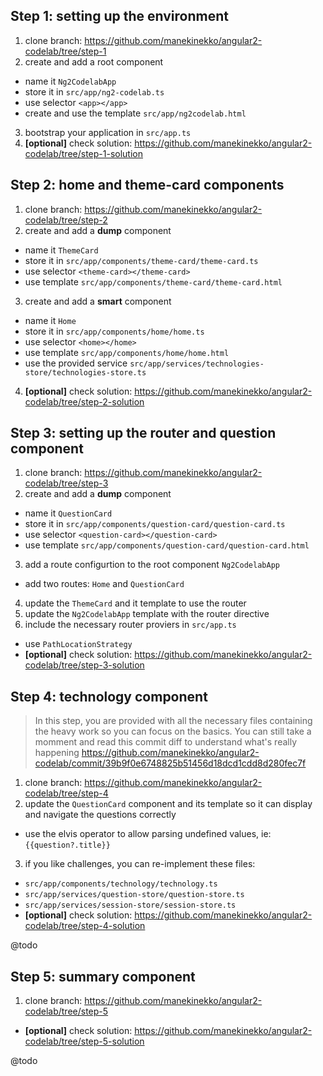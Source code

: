 ## Step 1: setting up the environment

1. clone branch: https://github.com/manekinekko/angular2-codelab/tree/step-1
2. create and add a root component
  - name it `Ng2CodelabApp`
  - store it in `src/app/ng2-codelab.ts` 
  - use selector `<app></app>`
  - create and use the template `src/app/ng2codelab.html`
3. bootstrap your application in `src/app.ts`
4. **[optional]** check solution: https://github.com/manekinekko/angular2-codelab/tree/step-1-solution

## Step 2: home and theme-card components

1. clone branch: https://github.com/manekinekko/angular2-codelab/tree/step-2
2. create and add a **dump** component
  - name it `ThemeCard`
  - store it in `src/app/components/theme-card/theme-card.ts`
  - use selector `<theme-card></theme-card>`
  - use template `src/app/components/theme-card/theme-card.html`
3. create and add a **smart** component
  - name it `Home` 
  - store it in `src/app/components/home/home.ts`
  - use selector `<home></home>`
  - use template `src/app/components/home/home.html`
  - use the provided service `src/app/services/technologies-store/technologies-store.ts`
4. **[optional]** check solution: https://github.com/manekinekko/angular2-codelab/tree/step-2-solution

## Step 3: setting up the router and question component

1. clone branch: https://github.com/manekinekko/angular2-codelab/tree/step-3
2. create and add a **dump** component
  - name it `QuestionCard` 
  - store it in `src/app/components/question-card/question-card.ts`
  - use selector `<question-card></question-card>`
  - use template `src/app/components/question-card/question-card.html`
3. add a route configurtion to the root component `Ng2CodelabApp`
  - add two routes: `Home` and `QuestionCard`
4. update the `ThemeCard` and it template to use the router
5. update the `Ng2CodelabApp` template with the router directive
6. include the necessary router proviers in `src/app.ts`
  - use `PathLocationStrategy`
- **[optional]** check solution: https://github.com/manekinekko/angular2-codelab/tree/step-3-solution


## Step 4: technology component

> In this step, you are provided with all the necessary files containing the heavy work so you can focus on the basics. You can still take a momment and read this commit diff to understand what's really happening https://github.com/manekinekko/angular2-codelab/commit/39b9f0e6748825b51456d18dcd1cdd8d280fec7f

1. clone branch: https://github.com/manekinekko/angular2-codelab/tree/step-4
2. update the `QuestionCard` component and its template so it can display and navigate the questions correctly
  - use the elvis operator to allow parsing undefined values, ie: `{{question?.title}}`
3. if you like challenges, you can re-implement these files:
  - `src/app/components/technology/technology.ts`
  - `src/app/services/question-store/question-store.ts`
  - `src/app/services/session-store/session-store.ts`
- **[optional]** check solution: https://github.com/manekinekko/angular2-codelab/tree/step-4-solution

@todo

## Step 5: summary component

1. clone branch: https://github.com/manekinekko/angular2-codelab/tree/step-5
- **[optional]** check solution: https://github.com/manekinekko/angular2-codelab/tree/step-5-solution

@todo
